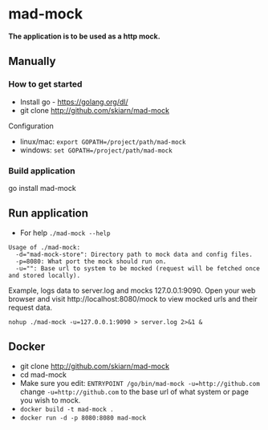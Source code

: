 # mad-mock
**The application is to be used as a http mock.**

## Manually
### How to get started ###

* Install go - https://golang.org/dl/
* git clone http://github.com/skiarn/mad-mock

Configuration
* linux/mac: ```export GOPATH=/project/path/mad-mock```
* windows: ```set GOPATH=/project/path/mad-mock```

### Build application ###
go install mad-mock

## Run application
* For help ```./mad-mock --help ```

```
Usage of ./mad-mock:
  -d="mad-mock-store": Directory path to mock data and config files.
  -p=8080: What port the mock should run on.
  -u="": Base url to system to be mocked (request will be fetched once and stored locally).
```

Example, logs data to server.log and mocks 127.0.0.1:9090.
Open your web browser and visit http://localhost:8080/mock to view mocked urls and their request data.
```
nohup ./mad-mock -u=127.0.0.1:9090 > server.log 2>&1 &
```

## Docker
* git clone http://github.com/skiarn/mad-mock
* cd mad-mock
* Make sure you edit: ```ENTRYPOINT /go/bin/mad-mock -u=http://github.com``` change ```-u=http://github.com``` to the base url of what system or page you wish to mock.
* ```docker build -t mad-mock . ```
* ```docker run -d -p 8080:8080 mad-mock```


